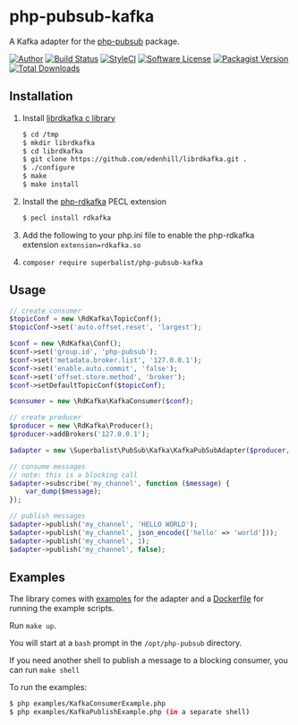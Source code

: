 # php-pubsub-kafka

A Kafka adapter for the [php-pubsub](https://github.com/Superbalist/php-pubsub) package.

[![Author](http://img.shields.io/badge/author-@superbalist-blue.svg?style=flat-square)](https://twitter.com/superbalist)
[![Build Status](https://img.shields.io/travis/Superbalist/php-pubsub-kafka/master.svg?style=flat-square)](https://travis-ci.org/Superbalist/php-pubsub-kafka)
[![StyleCI](https://styleci.io/repos/67255347/shield?branch=master)](https://styleci.io/repos/67255347)
[![Software License](https://img.shields.io/badge/license-MIT-brightgreen.svg?style=flat-square)](LICENSE)
[![Packagist Version](https://img.shields.io/packagist/v/superbalist/php-pubsub-kafka.svg?style=flat-square)](https://packagist.org/packages/superbalist/php-pubsub-kafka)
[![Total Downloads](https://img.shields.io/packagist/dt/superbalist/php-pubsub-kafka.svg?style=flat-square)](https://packagist.org/packages/superbalist/php-pubsub-kafka)


## Installation

1. Install [librdkafka c library](https://github.com/edenhill/librdkafka)

    ```bash
    $ cd /tmp
    $ mkdir librdkafka
    $ cd librdkafka
    $ git clone https://github.com/edenhill/librdkafka.git .
    $ ./configure
    $ make
    $ make install
    ```
2. Install the [php-rdkafka](https://github.com/arnaud-lb/php-rdkafka) PECL extension

    ```bash
    $ pecl install rdkafka
    ```
    
3. Add the following to your php.ini file to enable the php-rdkafka extension
    `extension=rdkafka.so`
    
4. `composer require superbalist/php-pubsub-kafka`
    
## Usage

```php
// create consumer
$topicConf = new \RdKafka\TopicConf();
$topicConf->set('auto.offset.reset', 'largest');

$conf = new \RdKafka\Conf();
$conf->set('group.id', 'php-pubsub');
$conf->set('metadata.broker.list', '127.0.0.1');
$conf->set('enable.auto.commit', 'false');
$conf->set('offset.store.method', 'broker');
$conf->setDefaultTopicConf($topicConf);

$consumer = new \RdKafka\KafkaConsumer($conf);

// create producer
$producer = new \RdKafka\Producer();
$producer->addBrokers('127.0.0.1');

$adapter = new \Superbalist\PubSub\Kafka\KafkaPubSubAdapter($producer, $consumer);

// consume messages
// note: this is a blocking call
$adapter->subscribe('my_channel', function ($message) {
    var_dump($message);
});

// publish messages
$adapter->publish('my_channel', 'HELLO WORLD');
$adapter->publish('my_channel', json_encode(['hello' => 'world']));
$adapter->publish('my_channel', 1);
$adapter->publish('my_channel', false);
```

## Examples

The library comes with [examples](examples) for the adapter and a [Dockerfile](Dockerfile) for
running the example scripts.

Run `make up`.

You will start at a `bash` prompt in the `/opt/php-pubsub` directory.

If you need another shell to publish a message to a blocking consumer, you can run `make shell`

To run the examples:
```bash
$ php examples/KafkaConsumerExample.php
$ php examples/KafkaPublishExample.php (in a separate shell)
```
